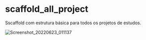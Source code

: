 # scaffold_all_project
Sscaffold com estrutura básica para todos os projetos de estudos.


![Screenshot_20220623_011137](https://user-images.githubusercontent.com/37023108/175207516-f7bb239e-690e-4d39-8ce6-16760fc33264.png)
